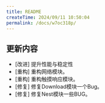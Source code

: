 ```yaml
---
title: README
createTime: 2024/09/11 10:50:04
permalink: /docs/w7oc318p/
---
```

## 更新内容

* [改进] 提升性能与稳定性
* [重构] 重构网络模块。
* [重构] 重构触摸响应模块。
* [修复] 修复Download模块一个Bug。
* [修复] 修复Nest模块一些BUG。
